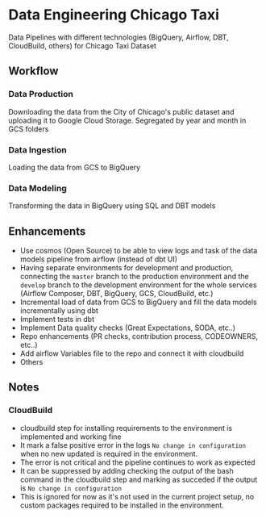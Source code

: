 # Data Engineering Chicago Taxi
Data Pipelines with different technologies (BigQuery, Airflow, DBT, CloudBuild, others) for Chicago Taxi Dataset


## Workflow

### Data Production
Downloading the data from the City of Chicago's public dataset and uploading it to Google Cloud Storage.
Segregated by year and month in GCS folders

### Data Ingestion
Loading the data from GCS to BigQuery

### Data Modeling
Transforming the data in BigQuery using SQL and DBT models

## Enhancements
- Use cosmos (Open Source) to be able to view logs and task of the data models pipeline from airflow (instead of dbt UI)
- Having separate environments for development and production, connecting the `master` branch to the production environment and the `develop` branch to the development environment for the whole services (Airflow Composer, DBT, BigQuery, GCS, CloudBuild, etc.)
- Incremental load of data from GCS to BigQuery and fill the data models incrementally using dbt
- Implement tests in dbt
- Implement Data quality checks (Great Expectations, SODA, etc..)
- Repo enhancements (PR checks, contribution process, CODEOWNERS, etc..)
- Add airflow Variables file to the repo and connect it with cloudbuild
- Others


## Notes
### CloudBuild
- cloudbuild step for installing requirements to the environment is implemented and working fine
- It mark a false positive error in the logs `No change in configuration` when no new updated is required in the environment.
- The error is not critical and the pipeline continues to work as expected
- It can be suppressed by adding checking the output of the bash command in the cloudbuild step and marking as succeded if the output is `No change in configuration`
- This is ignored for now as it's not used in the current project setup, no custom packages required to be installed in the environment.